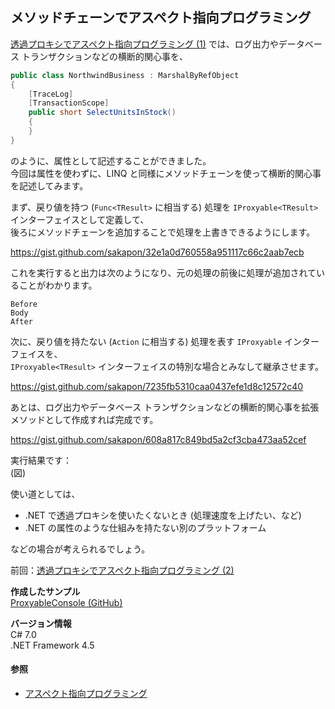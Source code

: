 ## メソッドチェーンでアスペクト指向プログラミング

[透過プロキシでアスペクト指向プログラミング (1)](Transparent-Proxy-AOP-1.md) では、ログ出力やデータベース トランザクションなどの横断的関心事を、

```c#
public class NorthwindBusiness : MarshalByRefObject
{
    [TraceLog]
    [TransactionScope]
    public short SelectUnitsInStock()
    {
    }
}
```

のように、属性として記述することができました。  
今回は属性を使わずに、LINQ と同様にメソッドチェーンを使って横断的関心事を記述してみます。

まず、戻り値を持つ (`Func<TResult>` に相当する) 処理を `IProxyable<TResult>` インターフェイスとして定義して、  
後ろにメソッドチェーンを追加することで処理を上書きできるようにします。

https://gist.github.com/sakapon/32e1a0d760558a951117c66c2aab7ecb

これを実行すると出力は次のようになり、元の処理の前後に処理が追加されていることがわかります。

```
Before
Body
After
```

次に、戻り値を持たない (`Action` に相当する) 処理を表す `IProxyable` インターフェイスを、  
`IProxyable<TResult>` インターフェイスの特別な場合とみなして継承させます。

https://gist.github.com/sakapon/7235fb5310caa0437efe1d8c12572c40

あとは、ログ出力やデータベース トランザクションなどの横断的関心事を拡張メソッドとして作成すれば完成です。

https://gist.github.com/sakapon/608a817c849bd5a2cf3cba473aa52cef

実行結果です：  
(図)

使い道としては、
- .NET で透過プロキシを使いたくないとき (処理速度を上げたい、など)
- .NET の属性のような仕組みを持たない別のプラットフォーム

などの場合が考えられるでしょう。

前回：[透過プロキシでアスペクト指向プログラミング (2)](Transparent-Proxy-AOP-2.md)

**作成したサンプル**  
[ProxyableConsole (GitHub)](https://github.com/sakapon/Samples-2017/tree/master/ProxySample/ProxyableConsole)

**バージョン情報**  
C# 7.0  
.NET Framework 4.5

#### 参照
- [アスペクト指向プログラミング](https://t.co/K3PluHqMbh)

